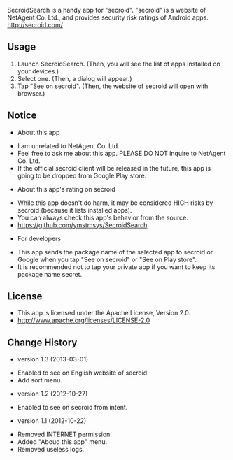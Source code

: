 SecroidSearch is a handy app for "secroid".
"secroid" is a website of NetAgent Co. Ltd., and provides security risk ratings of Android apps.
http://secroid.com/

Usage
----------
1. Launch SecroidSearch. (Then, you will see the list of apps installed on your devices.)
2. Select one. (Then, a dialog will appear.)
3. Tap "See on secroid". (Then, the website of secroid will open with browser.)

Notice
----------
* About this app
 - I am unrelated to NetAgent Co. Ltd.
 - Feel free to ask me about this app. PLEASE DO NOT inquire to NetAgent Co. Ltd.
 - If the official secroid client will be released in the future, this app is going to be dropped from Google Play store.

* About this app's rating on secroid
 - While this app doesn't do harm, it may be considered HIGH risks by secroid (because it lists installed apps).
 - You can always check this app's behavior from the source.
 - https://github.com/ymstmsys/SecroidSearch

* For developers
 - This app sends the package name of the selected app to secroid or Google when you tap "See on secroid" or "See on Play store".
 - It is recommended not to tap your private app if you want to keep its package name secret.

License
----------
- This app is licensed under the Apache License, Version 2.0.
- http://www.apache.org/licenses/LICENSE-2.0

Change History
----------
* version 1.3 (2013-03-01)
 - Enabled to see on English website of secroid.
 - Add sort menu.

* version 1.2 (2012-10-27)
 - Enabled to see on secroid from intent.

* version 1.1 (2012-10-22)
 - Removed INTERNET permission.
 - Added "Aboud this app" menu.
 - Removed useless logs.
